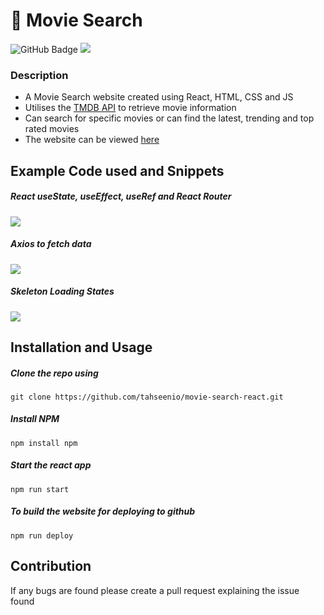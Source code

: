# 🍿 Movie Search

<img src="https://img.shields.io/github/deployments/tahseenio/movie-search-react/github-pages" alt="GitHub Badge"> <img src="https://img.shields.io/github/repo-size/tahseenio/movie-search-react">

### Description
- A Movie Search website created using React, HTML, CSS and JS
- Utilises the [TMDB API](https://developers.themoviedb.org/3/getting-started/introduction) to retrieve movie information
- Can search for specific movies or can find the latest, trending and top rated movies
- The website can be viewed [here](https://tahseenio.github.io/movie-search-react/)

## Example Code used and Snippets
#####  React useState, useEffect, useRef and React Router

<img src="https://i.imgur.com/gIdl47S.png">

#####  Axios to fetch data

<img src="https://i.imgur.com/8GD8yGg.png">

#####  Skeleton Loading States

<img src="https://im.ezgif.com/tmp/ezgif-1-c76bef527c.gif">

## Installation and Usage

##### Clone the repo using

`git clone https://github.com/tahseenio/movie-search-react.git`

##### Install NPM

`npm install npm`

##### Start the react app

`npm run start`

##### To build the website for deploying to github

`npm run deploy`


## Contribution

<p>If any bugs are found please create a pull request explaining the issue found</p>
